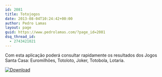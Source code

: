 ```yaml
---
id: 2081
title: Totojogos
date: 2013-08-04T10:24:42+00:00
author: Pedro Lamas
layout: page
guid: https://www.pedrolamas.com/?page_id=2081
dsq_thread_id:
  - 2743421021
---
```

Com esta aplicação poderá consultar rapidamente os resultados dos Jogos Santa Casa: Euromilhões, Totoloto, Joker, Totobola, Lotaria.

[![Download](wp-content/uploads/2013/08/258x67_WPS_Download_cyan.png)](http://windowsphone.com/s?appid=bba5b571-13d3-49e9-841e-0e2bf0009fd3)
